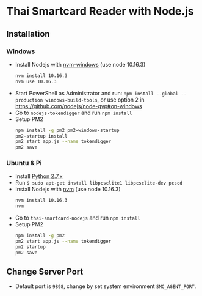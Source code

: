 # Thai Smartcard Reader with Node.js

## Installation

### Windows

- Install Nodejs with [nvm-windows](https://github.com/coreybutler/nvm-windows/releases) (use node 10.16.3)
  ```bash
  nvm install 10.16.3
  nvm use 10.16.3
  ```
- Start PowerShell as Administrator and run: `npm install --global --production windows-build-tools`, or use option 2 in <https://github.com/nodejs/node-gyp#on-windows>
- Go to `nodejs-tokendigger` and run `npm install`
- Setup PM2
  ```bash
  npm install -g pm2 pm2-windows-startup
  pm2-startup install
  pm2 start app.js --name tokendigger
  pm2 save
  ```

### Ubuntu & Pi

- Install [Python 2.7.x](https://www.python.org/downloads/)
- Run `$ sudo apt-get install libpcsclite1 libpcsclite-dev pcscd`
- Install Nodejs with [nvm](https://github.com/nvm-sh/nvm#installing-and-updating) (use node 10.16.3)
  ```bash
  nvm install 10.16.3
  nvm
  ```
- Go to `thai-smartcard-nodejs` and run `npm install`
- Setup PM2
  ```bash
  npm install -g pm2
  pm2 start app.js --name tokendigger
  pm2 startup
  pm2 save
  ```

## Change Server Port

- Default port is `9898`, change by set system environment `SMC_AGENT_PORT`.
